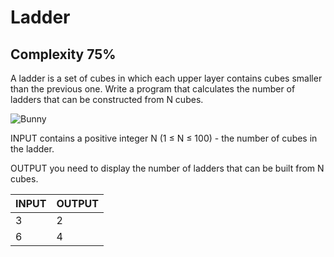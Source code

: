 # Ladder
## Complexity 75%

A ladder is a set of cubes in which each upper layer contains cubes smaller than the previous one. Write a program that calculates the number of ladders that can be constructed from N cubes.

![Bunny](https://acmp.ru/asp/article/image.asp?id=149)

INPUT contains a positive integer N (1 ≤ N ≤ 100) - the number of cubes in the ladder.

OUTPUT you need to display the number of ladders that can be built from N cubes.



| INPUT                             | OUTPUT                 |
|-----------------------------------|------------------------|
| 3	                                | 2                      |
| 6	                                | 4                      |
